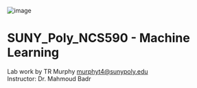 ![image](https://user-images.githubusercontent.com/5352741/216881389-a24d3c58-39b3-49b7-8892-66983bfb8168.png)



# SUNY_Poly_NCS590 - Machine Learning
Lab work by TR Murphy murphyt4@sunypoly.edu<br>
Instructor: Dr. Mahmoud Badr
